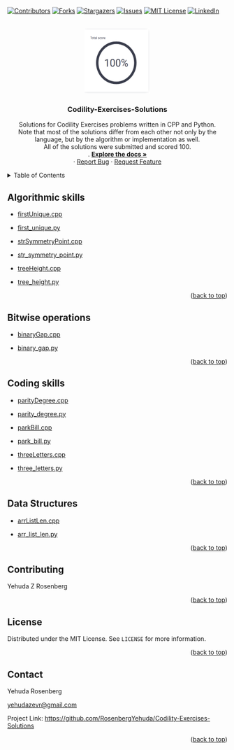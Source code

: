 
<div id="top"></div>

[![Contributors][contributors-shield]][contributors-url]
[![Forks][forks-shield]][forks-url]
[![Stargazers][stars-shield]][stars-url]
[![Issues][issues-shield]][issues-url]
[![MIT License][license-shield]][license-url]
[![LinkedIn][linkedin-shield]][linkedin-url]




<!-- PROJECT LOGO -->
<br />
<div align="center">
<a href="https://github.com/RosenbergYehuda/Codility-Exercises-Solutions">
    <img src="images/logo.png" alt="Logo" width="150" height="150">
  </a>

  <h3 align="center">Codility-Exercises-Solutions</h3>

  <p align="center">
    Solutions for Codility Exercises problems written in CPP and Python.
    <br />
     Note that most of the solutions differ from each other not only by the language, but by the algorithm or implementation as well.
    <br />
    All of the solutions were submitted and scored 100.
    <br />
    .
    <a href="https://github.com/RosenbergYehuda/Codility-Exercises-Solutions"><strong>Explore the docs »</strong></a>
    <br />
    ·
    <a href="https://github.com/RosenbergYehuda/Codility-Exercises-Solutions">Report Bug</a>
    ·
    <a href="https://github.com/RosenbergYehuda/Codility-Exercises-Solutions/issues">Request Feature</a>
  </p>
</div>




<!-- TABLE OF CONTENTS -->
<details>
  <summary>Table of Contents</summary>
  <ol>
    <li>
      <a href="#algorithmic-skills">Algorithmic skills</a>
      <ul>
      </ul>
    </li>
    </li>
     <li><a href="#bitwise-operations">Bitwise operations </a></li>
      </ul>
    </li>
    <li><a href="#coding-skills">Coding skills</a></li>
    <li><a href="#data-structures">Data Structures</a></li>
    <li><a href="#contributing">Contributing</a></li>
    <li><a href="#license">License</a></li>
    <li><a href="#contact">Contact</a></li>
  </ol>
</details>



<!-- Algorithmic skills -->
## Algorithmic skills

- <a href="https://github.com/RosenbergYehuda/Codility-Exercises-Solutions/blob/main/Algorithmic%20skills/firstUnique.cpp">firstUnique.cpp</a>

- <a href="https://github.com/RosenbergYehuda/Codility-Exercises-Solutions/blob/main/Algorithmic%20skills/first_unique.py">first_unique.py</a>

- <a href="https://github.com/RosenbergYehuda/Codility-Exercises-Solutions/blob/main/Algorithmic%20skills/strSymmetryPoint.cpp">strSymmetryPoint.cpp</a>

- <a href="https://github.com/RosenbergYehuda/Codility-Exercises-Solutions/blob/main/Algorithmic%20skills/str_symmetry_point.py">str_symmetry_point.py</a>

- <a href="https://github.com/RosenbergYehuda/Codility-Exercises-Solutions/blob/main/Algorithmic%20skills/treeHeight.cpp">treeHeight.cpp</a>

- <a href="https://github.com/RosenbergYehuda/Codility-Exercises-Solutions/blob/main/Algorithmic%20skills/tree_height.py">tree_height.py</a>

<p align="right">(<a href="#top">back to top</a>)</p>



<!-- Bitwise operations (bit-ops) -->
## Bitwise operations

- <a href="https://github.com/RosenbergYehuda/Codility-Exercises-Solutions/blob/main/Bitwise%20operations%20(bit-ops)/binaryGap.cpp">binaryGap.cpp</a>

- <a href="https://github.com/RosenbergYehuda/Codility-Exercises-Solutions/blob/main/Bitwise%20operations%20(bit-ops)/binary_gap.py">binary_gap.py</a>

<p align="right">(<a href="#top">back to top</a>)</p>



<!-- Coding skills -->
## Coding skills 

- <a href="https://github.com/RosenbergYehuda/Codility-Exercises-Solutions/blob/main/Coding%20skills/parityDegree.cpp">parityDegree.cpp</a>

- <a href="https://github.com/RosenbergYehuda/Codility-Exercises-Solutions/blob/main/Coding%20skills/parity_degree.py">parity_degree.py</a>


- <a href="https://github.com/RosenbergYehuda/Codility-Exercises-Solutions/blob/main/Coding%20skills/parkBill.cpp">parkBill.cpp</a>

- <a href="https://github.com/RosenbergYehuda/Codility-Exercises-Solutions/blob/main/Coding%20skills/park_bill.py">park_bill.py</a>

- <a href="https://github.com/RosenbergYehuda/Codility-Exercises-Solutions/blob/main/Coding%20skills/threeletters.cpp">threeLetters.cpp</a>

- <a href="https://github.com/RosenbergYehuda/Codility-Exercises-Solutions/blob/main/Coding%20skills/three_letters.py">three_letters.py</a>



<p align="right">(<a href="#top">back to top</a>)</p>



<!-- Data Structures -->
## Data Structures

- <a href="https://github.com/RosenbergYehuda/Codility-Exercises-Solutions/blob/main/Data%20Structures/arrListLen.cpp">arrListLen.cpp</a>

- <a href="https://github.com/RosenbergYehuda/Codility-Exercises-Solutions/blob/main/Data%20Structures/arr_list_len.py">arr_list_len.py</a>


<p align="right">(<a href="#top">back to top</a>)</p>



<!-- CONTRIBUTING -->
## Contributing

Yehuda Z Rosenberg


<p align="right">(<a href="#top">back to top</a>)</p>



<!-- LICENSE -->
## License

Distributed under the MIT License. See `LICENSE` for more information.


<p align="right">(<a href="#top">back to top</a>)</p>


<!-- CONTACT -->
## Contact

Yehuda Rosenberg

yehudazevr@gmail.com

Project Link: https://github.com/RosenbergYehuda/Codility-Exercises-Solutions


<p align="right">(<a href="#top">back to top</a>)</p>



<!-- MARKDOWN LINKS & IMAGES -->
<!-- https://www.markdownguide.org/basic-syntax/#reference-style-links -->
[contributors-shield]: https://img.shields.io/github/contributors/RosenbergYehuda/Codility-Exercises-Solutions.svg?style=for-the-badge
[contributors-url]: https://github.com/RosenbergYehuda/Codility-Exercises-Solutions/graphs/contributors
[forks-shield]: https://img.shields.io/github/forks/RosenbergYehuda/Codility-Exercises-Solutions.svg?style=for-the-badge
[forks-url]: https://github.com/RosenbergYehuda/Codility-Exercises-Solutions/network/members
[stars-shield]: https://img.shields.io/github/stars/RosenbergYehuda/Codility-Exercises-Solutions.svg?style=for-the-badge
[stars-url]: https://github.com/RosenbergYehuda/Codility-Exercises-Solutions/stargazers
[issues-shield]: https://img.shields.io/github/issues/RosenbergYehuda/Codility-Exercises-Solutions.svg?style=for-the-badge
[issues-url]: https://github.com/RosenbergYehuda/Codility-Exercises-Solutions/issues
[license-shield]: https://img.shields.io/github/license/RosenbergYehuda/Codility-Exercises-Solutions.svg?style=for-the-badge
[license-url]: https://github.com/RosenbergYehuda/Codility-Exercises-Solutions/blob/master/LICENSE
[linkedin-shield]: https://img.shields.io/badge/-LinkedIn-black.svg?style=for-the-badge&logo=linkedin&colorB=555
[linkedin-url]: https://linkedin.com/in/yehuda-rosenberg-38835243 
